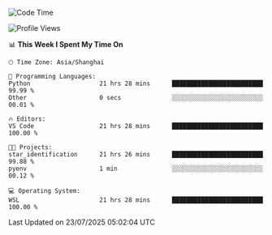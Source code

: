 <!--START_SECTION:waka-->
![Code Time](http://img.shields.io/badge/Code%20Time-3%2C050%20hrs%2058%20mins-blue)

![Profile Views](http://img.shields.io/badge/Profile%20Views-0-blue)

📊 **This Week I Spent My Time On** 

```text
🕑︎ Time Zone: Asia/Shanghai

💬 Programming Languages: 
Python                   21 hrs 28 mins      █████████████████████████   99.99 % 
Other                    0 secs              ░░░░░░░░░░░░░░░░░░░░░░░░░   00.01 % 

🔥 Editors: 
VS Code                  21 hrs 28 mins      █████████████████████████   100.00 % 

🐱‍💻 Projects: 
star_identification      21 hrs 26 mins      █████████████████████████   99.88 % 
pyenv                    1 min               ░░░░░░░░░░░░░░░░░░░░░░░░░   00.12 % 

💻 Operating System: 
WSL                      21 hrs 28 mins      █████████████████████████   100.00 % 
```


 Last Updated on 23/07/2025 05:02:04 UTC
<!--END_SECTION:waka-->